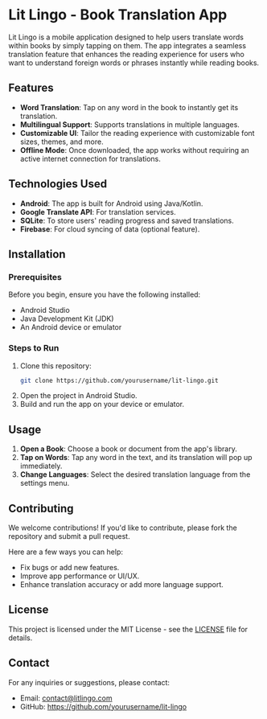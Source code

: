 # Lit Lingo - Book Translation App

Lit Lingo is a mobile application designed to help users translate words within books by simply tapping on them. The app integrates a seamless translation feature that enhances the reading experience for users who want to understand foreign words or phrases instantly while reading books.

## Features

- **Word Translation**: Tap on any word in the book to instantly get its translation.
- **Multilingual Support**: Supports translations in multiple languages.
- **Customizable UI**: Tailor the reading experience with customizable font sizes, themes, and more.
- **Offline Mode**: Once downloaded, the app works without requiring an active internet connection for translations.

## Technologies Used

- **Android**: The app is built for Android using Java/Kotlin.
- **Google Translate API**: For translation services.
- **SQLite**: To store users' reading progress and saved translations.
- **Firebase**: For cloud syncing of data (optional feature).

## Installation

### Prerequisites

Before you begin, ensure you have the following installed:

- Android Studio
- Java Development Kit (JDK)
- An Android device or emulator

### Steps to Run

1. Clone this repository:
    ```bash
    git clone https://github.com/yourusername/lit-lingo.git
    ```
2. Open the project in Android Studio.
3. Build and run the app on your device or emulator.

## Usage

1. **Open a Book**: Choose a book or document from the app's library.
2. **Tap on Words**: Tap any word in the text, and its translation will pop up immediately.
3. **Change Languages**: Select the desired translation language from the settings menu.

## Contributing

We welcome contributions! If you'd like to contribute, please fork the repository and submit a pull request.

Here are a few ways you can help:
- Fix bugs or add new features.
- Improve app performance or UI/UX.
- Enhance translation accuracy or add more language support.

## License

This project is licensed under the MIT License - see the [LICENSE](LICENSE) file for details.

## Contact

For any inquiries or suggestions, please contact:
- Email: contact@litlingo.com
- GitHub: https://github.com/yourusername/lit-lingo
